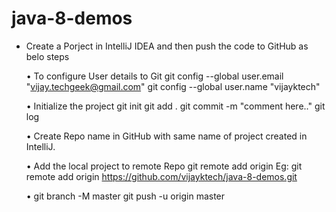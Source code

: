 # java-8-demos

* Create a Porject in IntelliJ IDEA and then push the code to GitHub as belo steps

	• To configure User details to Git
	git config --global user.email "vijay.techgeek@gmail.com"
	git config --global user.name "vijayktech"

	• Initialize the project
	git init
	git add .
	git commit -m "comment here.."
	git log
	
	• Create Repo name in GitHub with same name of project created in IntelliJ.
	
	• Add the local project to remote Repo
	git remote add origin <git https url>
	Eg: 
	git remote add origin https://github.com/vijayktech/java-8-demos.git
	
	• git branch -M master
	git push -u origin master

